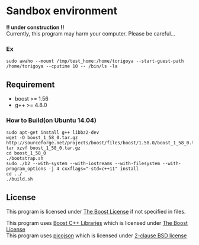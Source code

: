 # Sandbox environment
**!! under construction !!**  
Currently, this program may harm your computer. Please be careful...

### Ex

```
sudo awaho --mount /tmp/test_home:/home/torigoya --start-guest-path /home/torigoya --cputime 10 -- /bin/ls -la
```

## Requirement
- boost >= 1.56
- g++ >= 4.8.0

### How to Build(on Ubuntu 14.04)
```
sudo apt-get install g++ libbz2-dev
wget -O boost_1_58_0.tar.gz http://sourceforge.net/projects/boost/files/boost/1.58.0/boost_1_58_0.tar.gz/download
tar xzvf boost_1_58_0.tar.gz
cd boost_1_58_0
./bootstrap.sh
sudo ./b2 --with-system --with-iostreams --with-filesystem --with-program_options -j 4 cxxflags="-std=c++11" install
cd ../
./build.sh
```

## License
This program is licensed under [The Boost License](http://www.boost.org/users/license.html) if not specified in files.

This program uses [Boost C++ Libraries](http://www.boost.org/) which is licensed under [The Boost License](http://www.boost.org/users/license.html)  
This program uses [picojson](https://github.com/kazuho/picojson) which is licensed under [2-clause BSD license](http://opensource.org/licenses/BSD-2-Clause)

